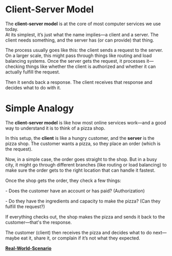 # **Client-Server Model**
The **client-server model** is at the core of most computer services we use today.<br/>At its simplest, it’s just what the name implies—a client and a server. The client needs something, and the server has (or can provide) that thing.<p style="margin-bottom: 15px;">The process usually goes like this: the client sends a request to the server. On a larger scale, this might pass through things like routing and load balancing systems. Once the server gets the request, it processes it—checking things like whether the client is authorized and whether it can actually fulfill the request.</p><p style="margin-bottom: 15px;">Then it sends back a response. The client receives that response and decides what to do with it.</p>
# **Simple Analogy**
The **client-server model** is like how most online services work—and a good way to understand it is to think of a pizza shop.<p style="margin-bottom: 15px;">In this setup, the **client** is like a hungry customer, and the **server** is the pizza shop. The customer wants a pizza, so they place an order (which is the request).</p><p style="margin-bottom: 15px;">Now, in a simple case, the order goes straight to the shop. But in a busy city, it might go through different branches (like routing or load balancing) to make sure the order gets to the right location that can handle it fastest.</p><p style="margin-bottom: 15px;">Once the shop gets the order, they check a few things:</p><p style="margin-bottom: 15px;">- Does the customer have an account or has paid? (Authorization)</p><p style="margin-bottom: 15px;"> - Do they have the ingredients and capacity to make the pizza? (Can they fulfill the request?)</p><p style="margin-bottom: 15px;">If everything checks out, the shop makes the pizza and sends it back to the customer—that's the response.</p><p style="margin-bottom: 15px;">The customer (client) then receives the pizza and decides what to do next—maybe eat it, share it, or complain if it’s not what they expected.</p>[**Real-World-Scenario**](https://github.com/momo1231-for/My-Notes/blob/main/Cloud/Basic%20Concepts/DHCP%20Allocation%20Process.md)
